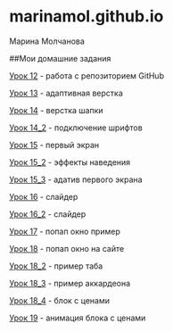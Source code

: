 
# marinamol.github.io                
Марина Молчанова

##Мои домашние задания


[Урок 12](https://marinamol.github.io/lesson_12/ "Урок 12") - работа с репозиторием GitHub


[Урок 13](https://marinamol.github.io/lesson_13/ "Урок 13") - адаптивная верстка

[Урок 14](https://marinamol.github.io/lesson_14/ "Урок 14") - верстка шапки

[Урок 14_2](https://marinamol.github.io/lesson_14_2/ "Урок 14_2") - подключение шрифтов

[Урок 15](https://marinamol.github.io/lesson_15/ "Урок 15") - первый экран

[Урок 15_2](https://marinamol.github.io/lesson_15_2/ "Урок 15_2") - эффекты наведения

[Урок 15_3](https://marinamol.github.io/lesson_15_3/ "Урок 15_3") - адатив первого экрана

[Урок 16](https://marinamol.github.io/lesson_16/ "Урок 16") - слайдер

[Урок 16_2](https://marinamol.github.io/lesson_16_2/ "Урок 16_2") - слайдер

[Урок 17](https://marinamol.github.io/lesson_17/ "Урок 17") - попап окно пример

[Урок 18](https://marinamol.github.io/lesson_18/ "Урок 18") - попап окно на сайте

[Урок 18_2](https://marinamol.github.io/lesson_18_2/ "Урок 18_2") - пример таба

[Урок 18_3](https://marinamol.github.io/lesson_18_3/ "Урок 18_3") - пример аккардеона

[Урок 18_4](https://marinamol.github.io/lesson_18_4/ "Урок 18_4") - блок с ценами

[Урок 19](https://marinamol.github.io/lesson_19/ "Урок 19") - анимация блока с ценами



